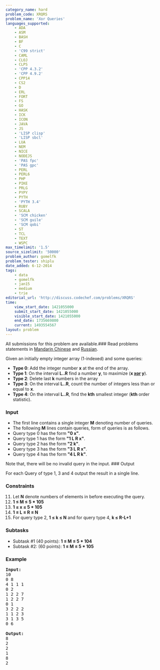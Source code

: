 ```yaml
---
category_name: hard
problem_code: XRQRS
problem_name: 'Xor Queries'
languages_supported:
    - ADA
    - ASM
    - BASH
    - BF
    - C
    - 'C99 strict'
    - CAML
    - CLOJ
    - CLPS
    - 'CPP 4.3.2'
    - 'CPP 4.9.2'
    - CPP14
    - CS2
    - D
    - ERL
    - FORT
    - FS
    - GO
    - HASK
    - ICK
    - ICON
    - JAVA
    - JS
    - 'LISP clisp'
    - 'LISP sbcl'
    - LUA
    - NEM
    - NICE
    - NODEJS
    - 'PAS fpc'
    - 'PAS gpc'
    - PERL
    - PERL6
    - PHP
    - PIKE
    - PRLG
    - PYPY
    - PYTH
    - 'PYTH 3.4'
    - RUBY
    - SCALA
    - 'SCM chicken'
    - 'SCM guile'
    - 'SCM qobi'
    - ST
    - TCL
    - TEXT
    - WSPC
max_timelimit: '1.5'
source_sizelimit: '50000'
problem_author: gomelfk
problem_tester: shiplu
date_added: 6-12-2014
tags:
    - data
    - gomelfk
    - jan15
    - medium
    - trie
editorial_url: 'http://discuss.codechef.com/problems/XRQRS'
time:
    view_start_date: 1421055000
    submit_start_date: 1421055000
    visible_start_date: 1421055000
    end_date: 1735669800
    current: 1493554567
layout: problem
---
```

All submissions for this problem are available.###  Read problems statements in [Mandarin Chinese](http://www.codechef.com/download/translated/JAN15/mandarin/XRQRS.pdf) and [Russian](http://www.codechef.com/download/translated/JAN15/russian/XRQRS.pdf).

Given an initially empty integer array (1-indexed) and some queries:

- **Type 0**: Add the integer number **x** at the end of the array.
- **Type 1**: On the interval **L..R** find a number **y**, to maximize (**x [xor](http://en.wikipedia.org/wiki/Bitwise_operation#XOR) y**).
- **Type 2**: Delete last **k** numbers in the array
- **Type 3**: On the interval **L..R**, count the number of integers less than or equal to **x**.
- **Type 4**: On the interval **L..R**, find the **kth** smallest integer (**kth** order statistic).

### Input

- The first line contains a single integer **M** denoting number of queries.
- The following **M** lines contain queries, form of queries is as follows.
- Query type 0 has the form **"0 x"**.
- Query type 1 has the form **"1 L R x"**.
- Query type 2 has the form **"2 k"**.
- Query type 3 has the form **"3 L R x"**.
- Query type 4 has the form **"4 L R k"**.

Note that, there will be no invalid query in the input. ### Output

For each Query of type 1, 3 and 4 output the result in a single line.

### Constraints


11. Let **N** denote numbers of elements in before executing the query.
12. **1 ≤ M ≤ 5 \* 105**
13. **1 ≤ x ≤ 5 \* 105**
14. **1 ≤ L ≤ R ≤ N**
15. For query type 2, **1 ≤ k ≤ N**  and for query type 4, **k ≤ R-L+1**
### Subtasks

- Subtask #1 (40 points): **1 ≤ M ≤ 5 \* 104**
- Subtask #2: (60 points): **1 ≤ M ≤ 5 \* 105**

### Example

<pre><b>Input:</b>
10
0 8
4 1 1 1
0 2
1 2 2 7
1 2 2 7
0 1
3 2 2 2
1 1 2 3
3 1 3 5
0 6

<b>Output:</b>
8
2
2
1
8
2
</pre>